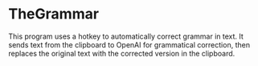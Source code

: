 # TheGrammar

This program uses a hotkey to automatically correct grammar in text. It sends text from the clipboard to OpenAI for grammatical correction, then replaces the original text with the corrected version in the clipboard.
